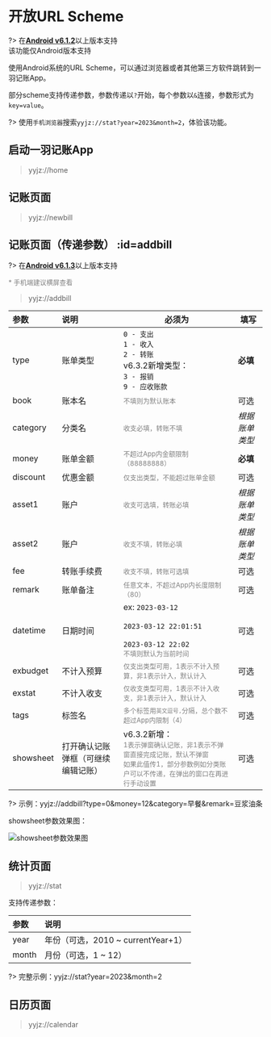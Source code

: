 # 开放URL Scheme

?> 在[**Android v6.1.2**](https://www.coolapk.com/apk/kylec.me.lightbookkeeping)以上版本支持<br>该功能仅Android版本支持

使用Android系统的URL Scheme，可以通过浏览器或者其他第三方软件跳转到一羽记账App。

部分scheme支持传递参数，参数传递以`?`开始，每个参数以`&`连接，参数形式为`key=value`。

?> 使用`手机浏览器`搜索`yyjz://stat?year=2023&month=2`，体验该功能。

## 启动一羽记账App

> yyjz://home

## 记账页面

> yyjz://newbill

## 记账页面（传递参数） :id=addbill

?> 在[**Android v6.1.3**](https://www.coolapk.com/apk/kylec.me.lightbookkeeping)以上版本支持<br>

<font color=gray size=2>* 手机端建议横屏查看</font>

> yyjz://addbill

| 参数        | 说明                | 必须为                                                                                                                    | 填写       |
|:--------- |:----------------- | ---------------------------------------------------------------------------------------------------------------------- | -------- |
| type      | 账单类型              | `0 - 支出`<br>`1 - 收入`<br>`2 - 转账`<br>v6.3.2新增类型：<br>`3 - 报销`<br>`9 - 应收账款`                                              | **必填**   |
| book      | 账本名               | <font color=gray size=2>不填则为默认账本</font>                                                                                | 可选       |
| category  | 分类名               | <font color=gray size=2>收支必填，转账不填</font>                                                                               | *根据账单类型* |
| money     | 账单金额              | <font color=gray size=2>不超过App内金额限制（88888888）</font>                                                                   | **必填**   |
| discount  | 优惠金额              | <font color=gray size=2>仅支出类型，不能超过账单金额</font>                                                                          | 可选       |
| asset1    | 账户                | <font color=gray size=2>收支可选填，转账必填</font>                                                                              | *根据账单类型* |
| asset2    | 账户                | <font color=gray size=2>收支不填，转账必填</font>                                                                               | *根据账单类型* |
| fee       | 转账手续费             | <font color=gray size=2>收支不填，转账可选填</font>                                                                              | 可选       |
| remark    | 账单备注              | <font color=gray size=2>任意文本，不超过App内长度限制（80）</font>                                                                    | 可选       |
| datetime  | 日期时间              | ex: `2023-03-12`<br><br> `2023-03-12 22:01:51`<br><br> `2023-03-12 22:02`<br><font color=gray size=2>不填则默认为当前时间</font> | 可选       |
| exbudget  | 不计入预算             | <font color=gray size=2>仅支出类型可用，1表示不计入预算，非1表示计入，默认计入</font>                                                            | 可选       |
| exstat    | 不计入收支             | <font color=gray size=2>仅收支类型可用，1表示不计入收支，非1表示计入，默认计入</font>                                                            | 可选       |
| tags      | 标签名               | <font color=gray size=2>多个标签用`英文逗号,`分隔，总个数不超过App内限制（4）</font>                                                          | 可选       |
| showsheet | 打开确认记账弹框（可继续编辑记账） | v6.3.2新增：<br><font color=gray size=2>1表示弹窗确认记账，非1表示不弹窗直接完成记账，默认不弹窗<br>如果此值传1，部分参数例如分类账户可以不传递，在弹出的窗口在再进行手动设置</font>     | 可选       |

?> 示例：yyjz://addbill?type=0&money=12&category=早餐&remark=豆浆油条

showsheet参数效果图：

![showsheet参数效果图](https://z1.ax1x.com/2023/11/13/piJlIkn.jpg)

## 统计页面

> yyjz://stat

支持传递参数：

| 参数    | 说明                          |
|:----- |:--------------------------- |
| year  | 年份（可选，2010 ~ currentYear+1） |
| month | 月份（可选，1 ~ 12）               |

?> 完整示例：yyjz://stat?year=2023&month=2

## 日历页面

> yyjz://calendar